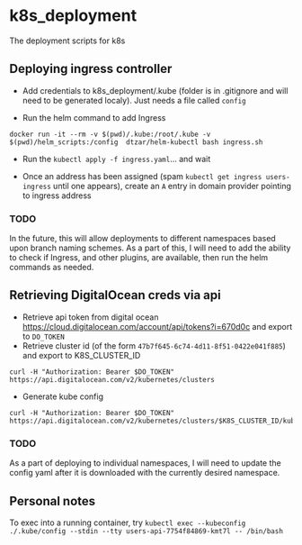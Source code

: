 # k8s_deployment
The deployment scripts for k8s

## Deploying ingress controller
- Add credentials to k8s_deployment/.kube (folder is in .gitignore and will need to be generated localy). Just needs a file called `config`

- Run the helm command to add Ingress
```
docker run -it --rm -v $(pwd)/.kube:/root/.kube -v $(pwd)/helm_scripts:/config  dtzar/helm-kubectl bash ingress.sh
```

- Run the `kubectl apply -f ingress.yaml`... and wait

- Once an address has been assigned (spam `kubectl get ingress users-ingress` until one appears), create an `A` entry in domain provider pointing to ingress address

### TODO
In the future, this will allow deployments to different namespaces based upon branch naming schemes. As a part of this, I will need to add the ability to check if Ingress, and other plugins, are available, then run the helm commands as needed.

## Retrieving DigitalOcean creds via api
- Retrieve api token from digital ocean https://cloud.digitalocean.com/account/api/tokens?i=670d0c and export to `DO_TOKEN`
- Retrieve cluster id (of the form `47b7f645-6c74-4d11-8f51-0422e041f885`) and export to K8S_CLUSTER_ID
```
curl -H "Authorization: Bearer $DO_TOKEN" https://api.digitalocean.com/v2/kubernetes/clusters
```
- Generate kube config
```
curl -H "Authorization: Bearer $DO_TOKEN" https://api.digitalocean.com/v2/kubernetes/clusters/$K8S_CLUSTER_ID/kubeconfig
```

### TODO
As a part of deploying to individual namespaces, I will need to update the config yaml after it is downloaded with the currently desired namespace.

## Personal notes
To exec into a running container, try `kubectl exec --kubeconfig ./.kube/config --stdin --tty users-api-7754f84869-kmt7l -- /bin/bash`
